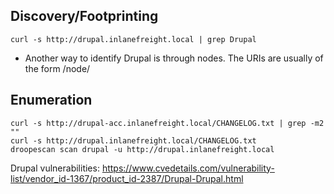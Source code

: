 ## Discovery/Footprinting
```
curl -s http://drupal.inlanefreight.local | grep Drupal
```
- Another way to identify Drupal is through nodes. The URIs are usually of the form /node/<nodeid>

## Enumeration
```
curl -s http://drupal-acc.inlanefreight.local/CHANGELOG.txt | grep -m2 ""
curl -s http://drupal.inlanefreight.local/CHANGELOG.txt
droopescan scan drupal -u http://drupal.inlanefreight.local
```

Drupal vulnerabilities: https://www.cvedetails.com/vulnerability-list/vendor_id-1367/product_id-2387/Drupal-Drupal.html
